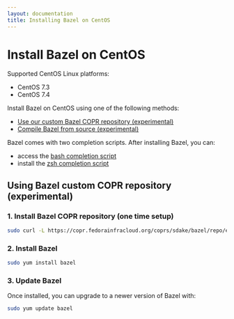 ```yaml
---
layout: documentation
title: Installing Bazel on CentOS
---
```


# <a name="centos"></a>Install Bazel on CentOS

Supported CentOS Linux platforms:

*   CentOS 7.3
*   CentOS 7.4

Install Bazel on CentOS using one of the following methods:

*   [Use our custom Bazel COPR repository (experimental)](#install-on-centos)
*   [Compile Bazel from source (experimental)](install-compile-source.md)

Bazel comes with two completion scripts. After installing Bazel, you can:

*   access the [bash completion script](install.md)
*   install the [zsh completion script](install.md)

## <a name="install-on-centos"></a> Using Bazel custom COPR repository (experimental)

### 1. Install Bazel COPR repository (one time setup)

```bash
sudo curl -L https://copr.fedorainfracloud.org/coprs/sdake/bazel/repo/epel-7/sdake-bazel-epel-7.repo -o /etc/yum.repos.d/sdake-bazel-epel-7.repo
```

### 2. Install Bazel

```bash
sudo yum install bazel
```

### 3. Update Bazel

Once installed, you can upgrade to a newer version of Bazel with:

```bash
sudo yum update bazel
```
